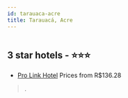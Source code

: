 ```yaml
---
id: tarauaca-acre
title: Tarauacá, Acre
---
```


<center><img src="https://static.hotelurbano.com/reservas/prod0/11/11723/5bbf68814db18_pro-link-hotel.jpg" alt="" /></center>


##  3 star hotels - ⭐️⭐️⭐️

-    [Pro Link Hotel](https://us.hurb.com/hotels/tarauaca/pro-link-hotel-11723?cmp=18055) Prices from R$136.28
   > .
